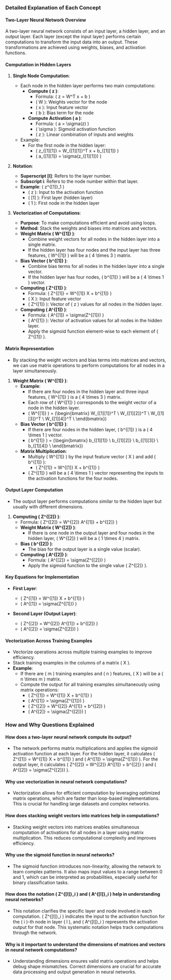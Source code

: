### Detailed Explanation of Each Concept

#### Two-Layer Neural Network Overview
A two-layer neural network consists of an input layer, a hidden layer, and an output layer. Each layer (except the input layer) performs certain computations to transform the input data into an output. These transformations are achieved using weights, biases, and activation functions.

#### Computation in Hidden Layers

1. **Single Node Computation**:
    - Each node in the hidden layer performs two main computations:
        - **Compute \( z \)**:
            - Formula: \( z = W^T x + b \)
            - \( W \): Weights vector for the node
            - \( x \): Input feature vector
            - \( b \): Bias term for the node
        - **Compute Activation \( a \)**:
            - Formula: \( a = \sigma(z) \)
            - \( \sigma \): Sigmoid activation function
            - \( z \): Linear combination of inputs and weights
    - Example:
        - For the first node in the hidden layer:
            - \( z_{[1][1]} = W_{[1][1]}^T x + b_{[1][1]} \)
            - \( a_{[1][1]} = \sigma(z_{[1][1]}) \)

2. **Notation**:
    - **Superscript [l]**: Refers to the layer number.
    - **Subscript i**: Refers to the node number within that layer.
    - **Example**: \( z^{[1]}_1 \)
        - \( z \): Input to the activation function
        - \( [1] \): First layer (hidden layer)
        - \( 1 \): First node in the hidden layer

3. **Vectorization of Computations**:
    - **Purpose**: To make computations efficient and avoid using loops.
    - **Method**: Stack the weights and biases into matrices and vectors.
    - **Weight Matrix \( W^{[1]} \)**:
        - Combine weight vectors for all nodes in the hidden layer into a single matrix.
        - If the hidden layer has four nodes and the input layer has three features, \( W^{[1]} \) will be a \( 4 \times 3 \) matrix.
    - **Bias Vector \( b^{[1]} \)**:
        - Combine bias terms for all nodes in the hidden layer into a single vector.
        - If the hidden layer has four nodes, \( b^{[1]} \) will be a \( 4 \times 1 \) vector.
    - **Computing \( Z^{[1]} \)**:
        - Formula: \( Z^{[1]} = W^{[1]} X + b^{[1]} \)
        - \( X \): Input feature vector
        - \( Z^{[1]} \): Vector of \( z \) values for all nodes in the hidden layer.
    - **Computing \( A^{[1]} \)**:
        - Formula: \( A^{[1]} = \sigma(Z^{[1]}) \)
        - \( A^{[1]} \): Vector of activation values for all nodes in the hidden layer.
        - Apply the sigmoid function element-wise to each element of \( Z^{[1]} \).

#### Matrix Representation
- By stacking the weight vectors and bias terms into matrices and vectors, we can use matrix operations to perform computations for all nodes in a layer simultaneously.

1. **Weight Matrix \( W^{[1]} \)**:
    - **Example**:
        - If there are four nodes in the hidden layer and three input features, \( W^{[1]} \) is a \( 4 \times 3 \) matrix.
        - Each row of \( W^{[1]} \) corresponds to the weight vector of a node in the hidden layer.
        - \( W^{[1]} \) = \(\begin{bmatrix}
            W_{[1][1]}^T \\
            W_{[1][2]}^T \\
            W_{[1][3]}^T \\
            W_{[1][4]}^T \\
          \end{bmatrix}\)
    - **Bias Vector \( b^{[1]} \)**:
        - If there are four nodes in the hidden layer, \( b^{[1]} \) is a \( 4 \times 1 \) vector.
        - \( b^{[1]} \) = \(\begin{bmatrix}
            b_{[1][1]} \\
            b_{[1][2]} \\
            b_{[1][3]} \\
            b_{[1][4]} \\
          \end{bmatrix}\)
    - **Matrix Multiplication**:
        - Multiply \( W^{[1]} \) by the input feature vector \( X \) and add \( b^{[1]} \):
            - \( Z^{[1]} = W^{[1]} X + b^{[1]} \)
        - \( Z^{[1]} \) will be a \( 4 \times 1 \) vector representing the inputs to the activation functions for the four nodes.

#### Output Layer Computation
- The output layer performs computations similar to the hidden layer but usually with different dimensions.

1. **Computing \( Z^{[2]} \)**:
    - Formula: \( Z^{[2]} = W^{[2]} A^{[1]} + b^{[2]} \)
    - **Weight Matrix \( W^{[2]} \)**:
        - If there is one node in the output layer and four nodes in the hidden layer, \( W^{[2]} \) will be a \( 1 \times 4 \) matrix.
    - **Bias \( b^{[2]} \)**:
        - The bias for the output layer is a single value (scalar).
    - **Computing \( A^{[2]} \)**:
        - Formula: \( A^{[2]} = \sigma(Z^{[2]}) \)
        - Apply the sigmoid function to the single value \( Z^{[2]} \).

#### Key Equations for Implementation
- **First Layer**:
    - \( Z^{[1]} = W^{[1]} X + b^{[1]} \)
    - \( A^{[1]} = \sigma(Z^{[1]}) \)

- **Second Layer (Output Layer)**:
    - \( Z^{[2]} = W^{[2]} A^{[1]} + b^{[2]} \)
    - \( A^{[2]} = \sigma(Z^{[2]}) \)

#### Vectorization Across Training Examples
- Vectorize operations across multiple training examples to improve efficiency.
- Stack training examples in the columns of a matrix \( X \).
- **Example**:
    - If there are \( m \) training examples and \( n \) features, \( X \) will be a \( n \times m \) matrix.
    - Compute the output for all training examples simultaneously using matrix operations:
        - \( Z^{[1]} = W^{[1]} X + b^{[1]} \)
        - \( A^{[1]} = \sigma(Z^{[1]}) \)
        - \( Z^{[2]} = W^{[2]} A^{[1]} + b^{[2]} \)
        - \( A^{[2]} = \sigma(Z^{[2]}) \)

### How and Why Questions Explained

#### How does a two-layer neural network compute its output?
- The network performs matrix multiplications and applies the sigmoid activation function at each layer. For the hidden layer, it calculates \( Z^{[1]} = W^{[1]} X + b^{[1]} \) and \( A^{[1]} = \sigma(Z^{[1]}) \). For the output layer, it calculates \( Z^{[2]} = W^{[2]} A^{[1]} + b^{[2]} \) and \( A^{[2]} = \sigma(Z^{[2]}) \).

#### Why use vectorization in neural network computations?
- Vectorization allows for efficient computation by leveraging optimized matrix operations, which are faster than loop-based implementations. This is crucial for handling large datasets and complex networks.

#### How does stacking weight vectors into matrices help in computations?
- Stacking weight vectors into matrices enables simultaneous computation of activations for all nodes in a layer using matrix multiplication. This reduces computational complexity and improves efficiency.

#### Why use the sigmoid function in neural networks?
- The sigmoid function introduces non-linearity, allowing the network to learn complex patterns. It also maps input values to a range between 0 and 1, which can be interpreted as probabilities, especially useful for binary classification tasks.

#### How does the notation \( Z^{[l]}_i \) and \( A^{[l]}_i \) help in understanding neural networks?
- This notation clarifies the specific layer and node involved in each computation. \( Z^{[l]}_i \) indicates the input to the activation function for the \( i \)-th node in layer \( l \), and \( A^{[l]}_i \) represents the activation output for that node. This systematic notation helps track computations through the network.

#### Why is it important to understand the dimensions of matrices and vectors in neural network computations?
- Understanding dimensions ensures valid matrix operations and helps debug shape mismatches. Correct dimensions are crucial for accurate data processing and output generation in neural networks.
